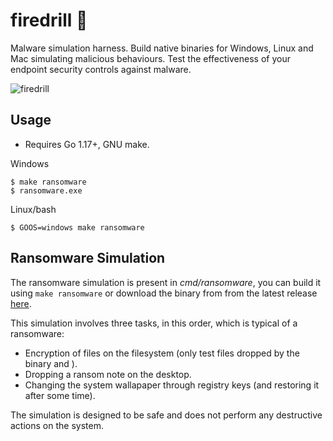 # firedrill 🧯

Malware simulation harness. Build native binaries for Windows, Linux and Mac simulating malicious behaviours. Test the effectiveness of your endpoint security controls against malware.

![firedrill](https://i.imgur.com/flySzca.png)

## Usage

- Requires Go 1.17+, GNU make.

Windows

```
$ make ransomware
$ ransomware.exe
```

Linux/bash

```
$ GOOS=windows make ransomware
```

## Ransomware Simulation

The ransomware simulation is present in *cmd/ransomware*, you can build it using `make ransomware` or download the binary from from the latest release [here](https://github.com/FourCoreLabs/firedrill/releases).

This simulation involves three tasks, in this order, which is typical of a ransomware:

- Encryption of files on the filesystem (only test files dropped by the binary and ).
- Dropping a ransom note on the desktop.
- Changing the system wallapaper through registry keys (and restoring it after some time).

The simulation is designed to be safe and does not perform any destructive actions on the system. 
